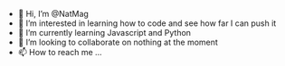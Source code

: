 - 👋 Hi, I’m @NatMag
- 👀 I’m interested in learning how to code and see how far I can push it
- 🌱 I’m currently learning Javascript and Python
- 💞️ I’m looking to collaborate on nothing at the moment
- 📫 How to reach me ...

<!---
DragonSmore/DragonSmore is a ✨ special ✨ repository because its `README.md` (this file) appears on your GitHub profile.
You can click the Preview link to take a look at your changes.
--->
